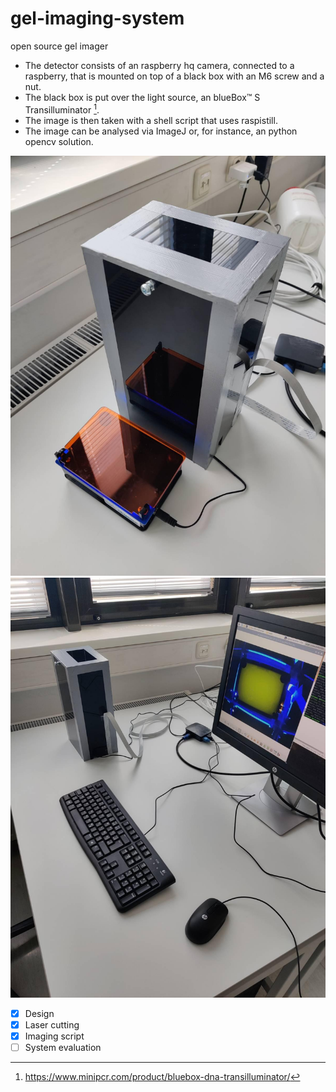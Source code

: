 # gel-imaging-system
open source gel imager

* The detector consists of an raspberry hq camera, connected to a raspberry, that is mounted on top of a black box with an M6 screw and a nut.
* The black box is put over the light source, an blueBox™ S Transilluminator [^1].
* The image is then taken with a shell script that uses raspistill.
* The image can be analysed via ImageJ or, for instance, an python opencv solution.

[^1]: https://www.minipcr.com/product/bluebox-dna-transilluminator/

![Imager](https://github.com/Georg-Auer/gel-imaging-system/blob/main/imager.jpeg)
![Imaging Workstation](https://github.com/Georg-Auer/gel-imaging-system/blob/main/imager-station.jpeg)

- [x] Design
- [x] Laser cutting
- [x] Imaging script 
- [ ] System evaluation